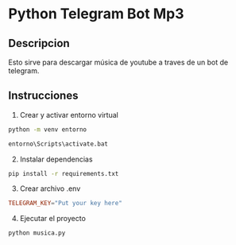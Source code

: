 # Python Telegram Bot Mp3
## Descripcion
Esto sirve para descargar música de youtube a traves de un bot de telegram.

## Instrucciones
1. Crear y activar entorno virtual
```bash
python -m venv entorno
```
```bash
entorno\Scripts\activate.bat
```
2. Instalar dependencias
```bash
pip install -r requirements.txt
```
3. Crear archivo .env
```conf
TELEGRAM_KEY="Put your key here"
```
4. Ejecutar el proyecto 
```bash
python musica.py
```
